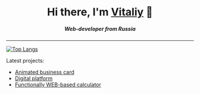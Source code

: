 <h1 align="center">Hi there, I'm <a href="https://ivanvit.ru">Vitaliy</a> 👋</h1>
<h5 align="center">Web-developer from Russia</h3>

---

[![Top Langs](https://github-readme-stats.vercel.app/api/top-langs/?username=ivanvit100&layout=compact)](https://github.com/anuraghazra/github-readme-stats)

Latest projects:

- [Animated business card](https://apeirocomp.ru)
- [Digital platform](http://dnk.ivanvit.ru)
- [Functionally WEB-based calculator](https://calc.ivanvit.ru)
